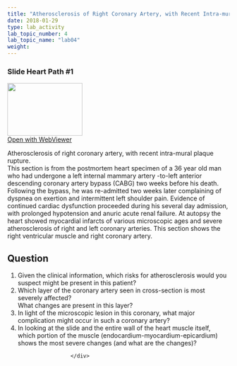 ```yaml
---
title: "Atherosclerosis of Right Coronary Artery, with Recent Intra-mural Plaque Rupture"
date: 2018-01-29
type: lab_activity
lab_topic_number: 4
lab_topic_name: "lab04"
weight: 
---
```

<div class="entrybody">
						<h3>Slide Heart Path #1</h3>

<div class="thumbnail"> <a href="http://virtualslides.cumc.columbia.edu/Heart%20Path%2001.svs/view.apml?" target="_blank"><img alt="" src="http://pathologylab.ccnmtl.columbia.edu/assets/images/slide_heartpath01.jpg" width="170" height="119" class="mt-image-left"></a><br><a href="http://virtualslides.cumc.columbia.edu/Heart%20Path%2001.svs/view.apml?" target="_blank">Open with WebViewer</a> </div>

<p>Atherosclerosis of right coronary artery, with recent intra-mural plaque rupture.<br>
This section is from the postmortem heart specimen of a 36 year old man who had undergone a left internal mammary artery -to-left anterior descending coronary artery bypass (CABG) two weeks before his death. Following the bypass, he was re-admitted two weeks later complaining of dyspnea on exertion and intermittent left shoulder pain. Evidence of continued cardiac dysfunction proceeded during his several day admission, with prolonged hypotension and anuric acute renal failure. At autopsy the heart showed myocardial infarcts of various microscopic ages and severe atherosclerosis of right and left coronary arteries. This section shows the right ventricular muscle and right coronary artery.<br clear="all"></p>

<h2>Question</h2>


<ol>
<li>Given the clinical information, which risks for atherosclerosis would you suspect might be present in this patient?</li>
<li>Which layer of the coronary artery seen in cross-section is most severely affected?<br>
What changes are present in this layer?</li>
<li>In light of the microscopic lesion in this coronary, what major complication might occur in such a coronary artery?</li>
<li>In looking at the slide and the entire wall of the heart muscle itself, which portion of the muscle (endocardium-myocardium-epicardium) shows the most severe changes (and what are the changes)?</li>
</ol>


						
						</div>